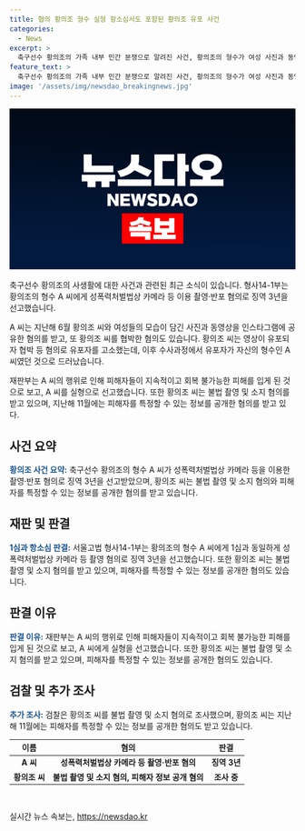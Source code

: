 ```yaml
---
title: 협의 황의조 형수 실형 항소심서도 포함된 황의조 유포 사건
categories:
  - News
excerpt: >
  축구선수 황의조의 가족 내부 민간 분쟁으로 알려진 사건, 황의조의 형수가 여성 사진과 동영상을 유포하며 협박한 혐의로 실형을 선고받았다. 재판부는 협박행위가 영상을 게시해 국내외로 확산시키는 등 피해를 초래했다고 지적하면서, 피고인의 성실한 반성을 부인하며 형량을 확정했다. 뿐만 아니라 황의조 또한 불법 촬영 및 소지 혐의로 조사를 받고 있다는 사실도 추가되었다.
feature_text: >
  축구선수 황의조의 가족 내부 민간 분쟁으로 알려진 사건, 황의조의 형수가 여성 사진과 동영상을 유포하며 협박한 혐의로 실형을 선고받았다. 재판부는 협박행위가 영상을 게시해 국내외로 확산시키는 등 피해를 초래했다고 지적하면서, 피고인의 성실한 반성을 부인하며 형량을 확정했다. 뿐만 아니라 황의조 또한 불법 촬영 및 소지 혐의로 조사를 받고 있다는 사실도 추가되었다.
image: '/assets/img/newsdao_breakingnews.jpg'
---
```


<p><img src="/assets/img/newsdao_breakingnews.jpg" alt="pcversion 속보" /></p>

<p data-ke-size="size16">축구선수 황의조의 사생활에 대한 사건과 관련된 최근 소식이 있습니다. 형사14-1부는 황의조의 형수 A 씨에게 성폭력처벌법상 카메라 등 이용 촬영·반포 혐의로 징역 3년을 선고했습니다.</p>

<p data-ke-size="size16">A 씨는 지난해 6월 황의조 씨와 여성들의 모습이 담긴 사진과 동영상을 인스타그램에 공유한 혐의를 받고, 또 황의조 씨를 협박한 혐의도 있습니다. 황의조 씨는 영상이 유포되자 협박 등 혐의로 유포자를 고소했는데, 이후 수사과정에서 유포자가 자신의 형수인 A 씨였던 것으로 드러났습니다.</p>

<p data-ke-size="size16">재판부는 A 씨의 행위로 인해 피해자들이 지속적이고 회복 불가능한 피해를 입게 된 것으로 보고, A 씨를 실형으로 선고했습니다. 또한 황의조 씨는 불법 촬영 및 소지 혐의를 받고 있으며, 지난해 11월에는 피해자를 특정할 수 있는 정보를 공개한 혐의를 받고 있다.</p>

<h2 data-ke-size="size26">사건 요약</h2>

<p data-ke-size="size16"><b><span style="color: #1a5490;">황의조 사건 요약:</span></b> 축구선수 황의조의 형수 A 씨가 성폭력처벌법상 카메라 등을 이용한 촬영·반포 혐의로 징역 3년을 선고받았으며, 황의조 씨는 불법 촬영 및 소지 혐의와 피해자를 특정할 수 있는 정보를 공개한 혐의를 받고 있습니다.</p>

<h2 data-ke-size="size26">재판 및 판결</h2>

<p data-ke-size="size16"><b><span style="color: #1a5490;">1심과 항소심 판결:</span></b> 서울고법 형사14-1부는 황의조의 형수 A 씨에게 1심과 동일하게 성폭력처벌법상 카메라 등 촬영 혐의로 징역 3년을 선고했습니다. 또한 황의조 씨는 불법 촬영 및 소지 혐의를 받고 있으며, 피해자를 특정할 수 있는 정보를 공개한 혐의도 있습니다.</p>

<h2 data-ke-size="size26">판결 이유</h2>

<p data-ke-size="size16"><b><span style="color: #1a5490;">판결 이유:</span></b> 재판부는 A 씨의 행위로 인해 피해자들이 지속적이고 회복 불가능한 피해를 입게 된 것으로 보고, A 씨에게 실형을 선고했습니다. 또한 황의조 씨는 불법 촬영 및 소지 혐의를 받고 있으며, 피해자를 특정할 수 있는 정보를 공개한 혐의도 있습니다.</p>

<h2 data-ke-size="size26">검찰 및 추가 조사</h2>

<p data-ke-size="size16"><b><span style="color: #1a5490;">추가 조사:</span></b> 검찰은 황의조 씨를 불법 촬영 및 소지 혐의로 조사했으며, 황의조 씨는 지난해 11월에는 피해자를 특정할 수 있는 정보를 공개한 혐의도 받고 있습니다.</p>

<table>
    <thead>
        <tr>
            <th scope="col">이름</th>
            <th scope="col">혐의</th>
            <th scope="col">판결</th>
        </tr>
    </thead>
    <tbody>
        <tr>
            <td style="text-align: center; height: 17px;"><b>A 씨</b></td>
            <td style="text-align: center; height: 17px;"><b>성폭력처벌법상 카메라 등 촬영·반포 혐의</b></td>
            <td style="text-align: center; height: 17px;"><b>징역 3년</b></td>
        </tr>
        <tr>
            <td style="text-align: center; height: 17px;"><b>황의조 씨</b></td>
            <td style="text-align: center; height: 17px;"><b>불법 촬영 및 소지 혐의, 피해자 정보 공개 혐의</b></td>
            <td style="text-align: center; height: 17px;"><b>조사 중</b></td>
        </tr>
    </tbody>
</table>

<p data-ke-size="size16">&nbsp;</p>
실시간 뉴스 속보는, <a href="https://newsdao.kr" rel="dofollow">https://newsdao.kr</a>


